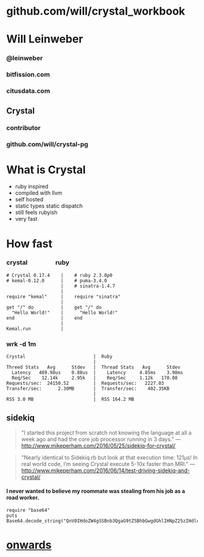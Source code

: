 # github.com/will/crystal_workbook

# Will Leinweber

### @leinweber
### bitfission.com
### citusdata.com

## Crystal

### contributor
### github.com/will/crystal-pg

# What is Crystal

* ruby inspired
* compiled with llvm
* self hosted
* static types static dispatch
* still feels rubyish
* very fast

# How fast

### crystal                   ruby
```
# Crystal 0.17.4    |    # ruby 2.3.0p0
# kemal-0.12.0      |    # puma-3.4.0
                    |    # sinatra-1.4.7
                    |
require "kemal"     |    require "sinatra"
                    |
get "/" do          |    get "/" do
  "Hello World!"    |      "Hello World!"
end                 |    end
                    |
Kemal.run           |
```

### wrk -d 1m
```
Crystal                         |  Ruby
                                |
Threed Stats   Avg      Stdev   |  Thread Stats   Avg      Stdev
  Latency   489.98us    0.88us  |    Latency     4.85ms    3.98ms
  Req/Sec    12.14k     2.95k   |    Req/Sec     1.12k   170.08
Requests/sec:  24150.52         |  Requests/sec:   2227.03
Transfer/sec:      2.30MB       |  Transfer/sec:    402.35KB
                                |
RSS 3.0 MB                      |  RSS 164.2 MB
```

## sidekiq
>"I started this project from scratch not knowing the language at all a week ago and had the core job processor running in 3 days."
— http://www.mikeperham.com/2016/05/25/sidekiq-for-crystal/

>"Nearly identical to Sidekiq.rb but look at that execution time: 121µs! In real world code, I’m seeing Crystal execute 5-10x faster than MRI."
— http://www.mikeperham.com/2016/06/14/test-driving-sidekiq-and-crystal/


#### I never wanted to believe my roommate was stealing from his job as a road worker.

```playground
require "base64"
puts Base64.decode_string("QnV0IHdoZW4gSSBnb3QgaG9tZSBhbGwgdGhlIHNpZ25zIHdlcmUgdGhlcmUu\n")
```

# [onwards](010_ruby)
